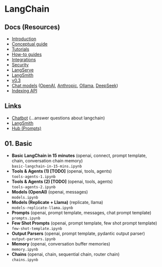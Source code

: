 # LangChain

## Docs (Resources)

- [Introduction](https://python.langchain.com/docs/introduction/)
- [Conceptual guide](https://python.langchain.com/docs/concepts/)
- [Tutorials](https://python.langchain.com/docs/tutorials/)
- [How-to guides](https://python.langchain.com/docs/how_to/)
- [Integrations](https://python.langchain.com/docs/integrations/providers/)
- [Security](https://python.langchain.com/docs/security/)
- [LangServe](https://python.langchain.com/docs/langserve/)
- [LangSmith](https://docs.smith.langchain.com/)
- [v0.3](https://python.langchain.com/docs/versions/v0_3/)
- [Chat models](https://python.langchain.com/docs/integrations/chat/)
   ([OpenAI](https://python.langchain.com/docs/integrations/chat/openai/),
   [Anthropic](https://python.langchain.com/docs/integrations/chat/anthropic/),
   [Ollama](https://python.langchain.com/docs/integrations/chat/ollama/),
   [DeepSeek](https://python.langchain.com/docs/integrations/chat/deepseek/))
- [Indexing API](https://python.langchain.com/docs/how_to/indexing/)

## Links

- [Chatbot](https://chat.langchain.com/) (...answer questions about langchain)
- [LangSmith](https://smith.langchain.com/)
- [Hub (Prompts)](https://smith.langchain.com/hub)

## 01. Basic

- **Basic LangChain in 15 minutes** (openai, connect, prompt template, chain, conversation chain memory)<br>`basic-langchain-in-15-mins.ipynb`
- **Tools & Agents (1) [TODO]** (openai, tools, agents)<br>`tools-agents-1.ipynb`
- **Tools & Agents (2) [TODO]** (openai, tools, agents)<br>`tools-agents-2.ipynb`
- **Models (OpenAI)** (openai, messages)<br>`models.ipynb`
- **Models (Replicate + Llama)** (replicate, llama)<br>`models-replicate-llama.ipynb`
- **Prompts** (openai, prompt template, messages, chat prompt template)<br>`prompts.ipynb`
- **Few Shot Prompts** (openai, prompt template, few shot prompt template)<br>`few-shot-template.ipynb`
- **Output Parsers** (openai, prompt template, pydantic output parser)<br>`output-parsers.ipynb`
- **Memory** (openai, conversation buffer memories)<br>`memory.ipynb`
- **Chains** (openai, chain, sequential chain, router chain)<br>`chains.ipynb`